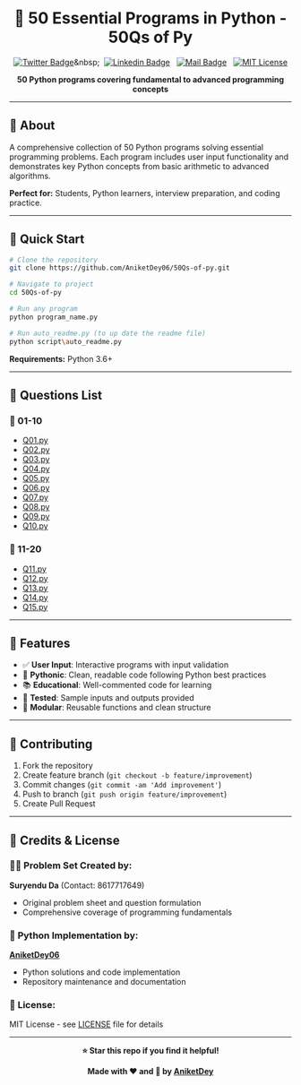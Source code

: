 <div align="center">

# 🐍 50 Essential Programs in Python - 50Qs of Py
</div>

<div align="center">



[![Twitter Badge](https://img.shields.io/badge/-@AniketDey_-1ca0f1?style=social&labelColor=red&logo=x&logoColor=black&link=https://twitter.com/devwithjay)](https://twitter.com/AniketDey_)&nbsp;&nbsp;
[![Linkedin Badge](https://img.shields.io/badge/@AniketDey-0e76a8)](https://www.linkedin.com/in/aniket-dey-/)&nbsp;&nbsp;
[![Mail Badge](https://img.shields.io/badge/-meaniketdey@gamil.com-c0392b?style=flat&labelColor=c0392b&logo=gmail&logoColor=pink)](mailto:meaniketdey@gamil.com)&nbsp;&nbsp;
[![MIT License](https://img.shields.io/badge/License-MIT-green.svg)](https://choosealicense.com/licenses/mit/)


**50 Python programs covering fundamental to advanced programming concepts**

</div>

---

## 📖 About

A comprehensive collection of 50 Python programs solving essential programming problems. Each program includes user input functionality and demonstrates key Python concepts from basic arithmetic to advanced algorithms.

**Perfect for:** Students, Python learners, interview preparation, and coding practice.

---

## 🚀 Quick Start

```bash
# Clone the repository
git clone https://github.com/AniketDey06/50Qs-of-py.git

# Navigate to project
cd 50Qs-of-py

# Run any program
python program_name.py

# Run auto_readme.py (to up date the readme file)
python script\auto_readme.py

```

**Requirements:** Python 3.6+

---

## 🐍 Questions List

### 📁 01-10
- [Q01.py](01-10/Q01.py)
- [Q02.py](01-10/Q02.py)
- [Q03.py](01-10/Q03.py)
- [Q04.py](01-10/Q04.py)
- [Q05.py](01-10/Q05.py)
- [Q06.py](01-10/Q06.py)
- [Q07.py](01-10/Q07.py)
- [Q08.py](01-10/Q08.py)
- [Q09.py](01-10/Q09.py)
- [Q10.py](01-10/Q10.py)

### 📁 11-20
- [Q11.py](11-20/Q11.py)
- [Q12.py](11-20/Q12.py)
- [Q13.py](11-20/Q13.py)
- [Q14.py](11-20/Q14.py)
- [Q15.py](11-20/Q15.py)

---

## 🌟 Features

- ✅ **User Input**: Interactive programs with input validation
- 🐍 **Pythonic**: Clean, readable code following Python best practices
- 📚 **Educational**: Well-commented code for learning
- 🧪 **Tested**: Sample inputs and outputs provided
- 🔄 **Modular**: Reusable functions and clean structure

---

## 🤝 Contributing

1. Fork the repository
2. Create feature branch (`git checkout -b feature/improvement`)
3. Commit changes (`git commit -am 'Add improvement'`)
4. Push to branch (`git push origin feature/improvement`)
5. Create Pull Request

---

## 📝 Credits & License

### 👨‍💻 **Problem Set Created by:**
**Suryendu Da** (Contact: 8617717649)
- Original problem sheet and question formulation
- Comprehensive coverage of programming fundamentals

### 🐍 **Python Implementation by:**
**[AniketDey06](https://github.com/AniketDey06)**
- Python solutions and code implementation
- Repository maintenance and documentation

### 📄 **License:**
MIT License - see [LICENSE](LICENSE) file for details

---

<div align="center">

**⭐ Star this repo if you find it helpful!**

**Made with ❤️ and 🐍 by [AniketDey](https://aniketdey.vercel.app)**

</div>
